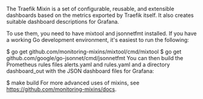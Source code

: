 The Traefik Mixin is a set of configurable, reusable, and extensible dashboards based on the metrics exported by Traefik itself. It also creates suitable dashboard descriptions for Grafana.

To use them, you need to have mixtool and jsonnetfmt installed. If you have a working Go development environment, it's easiest to run the following:

$ go get github.com/monitoring-mixins/mixtool/cmd/mixtool
$ go get github.com/google/go-jsonnet/cmd/jsonnetfmt
You can then build the Prometheus rules files alerts.yaml and rules.yaml and a directory dashboard_out with the JSON dashboard files for Grafana:

$ make build
For more advanced uses of mixins, see https://github.com/monitoring-mixins/docs.
